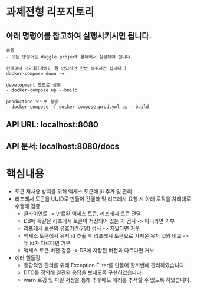 # 과제전형 리포지토리
## 아래 명령어를 참고하여 실행시키시면 됩니다.
~~~
공통
- 모든 명령어는 daggle-project 폴더에서 실행해야 합니다.

컨테이너 초기화(작동이 잘 안되시면 한번 해주시면 됩니다.)
docker-compose down -v

development 모드로 실행
- docker-compose up --build

production 모드로 실행
- docker-compose -f docker-compose.prod.yml up --build
~~~
## API URL: localhost:8080
## API 문서: localhost:8080/docs

# 핵심내용
- 토큰 재사용 방지를 위해 액세스 토큰에 jti 추가 및 관리
- 리프레시 토큰을 UUID로 만들어 간결화 및 리프레시 요청 시 아래 로직을 차례대로 수행해 검증
  - 클라이언트 -> 만료된 액세스 토큰, 리프레시 토큰 전달
  - DB에 똑같은 리프레시 토큰이 저장되어 있는 지 검사 -> 아니라면 거부
  - 리프레시 토큰의 유효기간(7일) 검사 -> 지났다면 거부
  - 액세스 토큰에서 유저 id 추출 후 리프레시 토큰으로 가져온 유저 id와 비교 -> 두 id가 다르다면 거부
  - 액세스 토큰 버전 검증 -> DB에 저장된 버전과 다르다면 거부
- 에러 핸들링
  - 통합적인 관리를 위해 Exception Filter를 만들어 한꺼번에 관리하였습니다.
  - DTO를 정의해 일관된 응답을 보내도록 구현하였습니다.
  - warn 로깅 및 파일 저장을 통해 추후에도 에러를 추적할 수 있도록 하였습니다.
